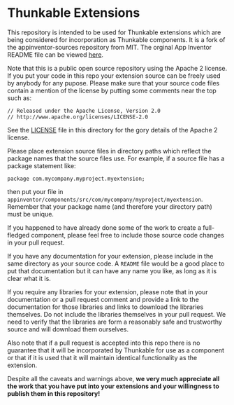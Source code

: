 # Thunkable Extensions
This repository is intended to be used for Thunkable extensions which are being considered for incorporation as Thunkable components. It is a fork of the appinventor-sources repository from MIT.  The orginal App Inventor README file can be viewed [here](./README-orig.md).

Note that this is a public open source repository using the Apache 2 license.  If you put your code in this repo your extension source can be freely used by anybody for any pupose.  Please make sure that your source code files contain a mention of the license by putting some comments near the top such as:
```
// Released under the Apache License, Version 2.0
// http://www.apache.org/licenses/LICENSE-2.0
```
See the [LICENSE](./LICENSE) file in this directory for the gory details of the Apache 2 license.

Please place extension source files in directory paths which reflect the package names that the source files use.  For example, if a source file has a package statement like:
```
package com.mycompany.myproject.myextension;
```
then put your file in `appinventor/components/src/com/mycompany/myproject/myextension`.  Remember that your package name (and therefore your directory path) must be unique.

If you happened to have already done some of the work to create a full-fledged component, please feel free to include those source code changes in your pull request.

If you have any documentation for your extension, please include in the same directory as your source code.  A `README` file would be a good place to put that documentation but it can have any name you like, as long as it is clear what it is.

If you require any libraries for your extension, please note that in your documentation or a pull request comment and provide a link to the documentation for those libraries and links to download the libraries themselves.  Do not include the libraries themselves in your pull request.  We need to verify that the libraries are form a reasonably safe and trustworthy source and will download them ourselves.

Also note that if a pull request is accepted into this repo there is no guarantee that it will be incorporated by Thunkable for use as a component or that if it is used that it will maintain identical functionality as the extension.

Despite all the caveats and warnings above, **we very much appreciate all the work that you have put into your extensions and your willingness to publish them in this repository!**
